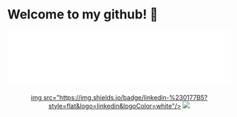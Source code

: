 # Welcome to my github! 👋
<img src="intro_transparent.gif" alt="intro" width="800"/>

<p align="center">
    <a href="https://www.linkedin.com/in/rawanessammm/">img src="https://img.shields.io/badge/linkedin-%230177B5?style=flat&logo=linkedin&logoColor=white"/></a>
    <a href="mailto:rawanessam426@gmail.com"><img src="https://img.shields.io/badge/Gmail-D14836?style=flat&logo=gmail&logoColor=white"/>
</a>
    
  </p>

<!--
**rawanessaam/rawanessaam** is a ✨ _special_ ✨ repository because its `README.md` (this file) appears on your GitHub profile.

Here are some ideas to get you started:

- 🔭 I’m currently working on ...
- 🌱 I’m currently learning ...
- 👯 I’m looking to collaborate on ...
- 🤔 I’m looking for help with ...
- 💬 Ask me about ...
- 📫 How to reach me: ...
- 😄 Pronouns: ...
- ⚡ Fun fact: ...
-->
